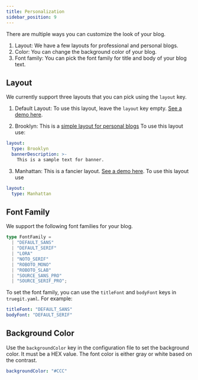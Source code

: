 ```yaml
---
title: Personalization
sidebar_position: 9
---
```


There are multiple ways you can customize the look of your blog.

1. Layout: We have a few layouts for professional and personal blogs.
2. Color: You can change the background color of your blog.
3. Font family: You can pick the font family for title and body of your blog text.

## Layout

We currently support three layouts that you can pick using the `layout` key.

1. Default Layout: To use this layout, leave the `layout` key empty. [See a demo here](https://13ea3711-4f0f-4bc8-83d7-4271929cd701.truegit.io/).

2. Brooklyn: This is a [simple layout for personal blogs](https://84aa0d30-8f12-4400-92c0-ba17b86512c5.truegit.io/) To use this layout use:

```yaml
layout:
  type: Brooklyn
  bannerDescription: >-
    This is a sample text for banner.
```

3. Manhattan: This is a fancier layout. [See a demo here](https://demo.truegit.io/). To use this layout use

```yaml
layout:
  type: Manhattan
```

## Font Family

We support the following font families for your blog.

```typescript
type FontFamily =
  | "DEFAULT_SANS"
  | "DEFAULT_SERIF"
  | "LORA"
  | "NOTO_SERIF"
  | "ROBOTO_MONO"
  | "ROBOTO_SLAB"
  | "SOURCE_SANS_PRO"
  | "SOURCE_SERIF_PRO";
```

To set the font family, you can use the `titleFont` and `bodyFont` keys in `truegit.yaml`. For example:

```yaml
titleFont: "DEFAULT_SANS"
bodyFont: "DEFAULT_SERIF"
```

## Background Color

Use the `backgroundColor` key in the configuration file to set the background color. It must be a HEX value. The font color is either gray or white based on the contrast.

```yaml
backgroundColor: "#CCC"
```
